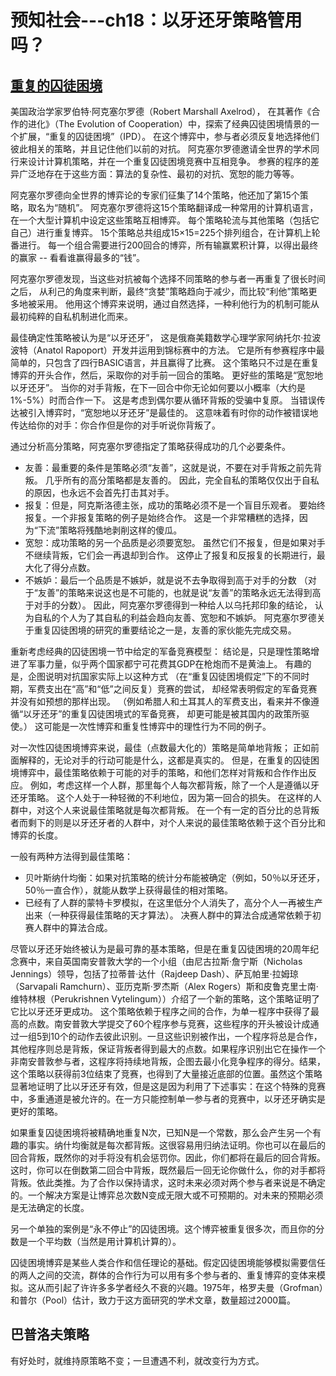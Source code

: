 # 预知社会---ch18：以牙还牙策略管用吗？


## [重复的囚徒困境](https://zh.wikipedia.org/zh-hans/囚徒困境)

美国政治学家罗伯特·阿克塞尔罗德（Robert Marshall Axelrod），
在其著作《合作的进化》（The Evolution of Cooperation）中，探索了经典囚徒困境情景的一个扩展，“重复的囚徒困境”（IPD）。
在这个博弈中，参与者必须反复地选择他们彼此相关的策略，并且记住他们以前的对抗。
阿克塞尔罗德邀请全世界的学术同行来设计计算机策略，并在一个重复囚徒困境竞赛中互相竞争。
参赛的程序的差异广泛地存在于这些方面：算法的复杂性、最初的对抗、宽恕的能力等等。

阿克塞尔罗德向全世界的博弈论的专家们征集了14个策略，他还加了第15个策略，取名为“随机”。
阿克塞尔罗德将这15个策略翻译成一种常用的计算机语言，在一个大型计算机中设定这些策略互相博弈。
每个策略轮流与其他策略（包括它自己）进行重复博弈。
15个策略总共组成15×15=225个排列组合，在计算机上轮番进行。
每一个组合需要进行200回合的博弈，所有输赢累积计算，以得出最终的赢家 -- 看看谁赢得最多的“钱”。

阿克塞尔罗德发现，当这些对抗被每个选择不同策略的参与者一再重复了很长时间之后，
从利己的角度来判断，最终“贪婪”策略趋向于减少，而比较“利他”策略更多地被采用。
他用这个博弈来说明，通过自然选择，一种利他行为的机制可能从最初纯粹的自私机制进化而来。

最佳确定性策略被认为是“以牙还牙”，
这是俄裔美籍数学心理学家阿纳托尔·拉波波特（Anatol Rapoport）开发并运用到锦标赛中的方法。
它是所有参赛程序中最简单的，只包含了四行BASIC语言，并且赢得了比赛。
这个策略只不过是在重复博弈的开头合作，然后，采取你的对手前一回合的策略。
更好些的策略是“宽恕地以牙还牙”。
当你的对手背叛，在下一回合中你无论如何要以小概率（大约是1%-5%）时而合作一下。
这是考虑到偶尔要从循环背叛的受骗中复原。
当错误传达被引入博弈时，“宽恕地以牙还牙”是最佳的。
这意味着有时你的动作被错误地传达给你的对手：你合作但是你的对手听说你背叛了。

通过分析高分策略，阿克塞尔罗德指定了策略获得成功的几个必要条件。
- 友善：最重要的条件是策略必须“友善”，这就是说，不要在对手背叛之前先背叛。
    几乎所有的高分策略都是友善的。
    因此，完全自私的策略仅仅出于自私的原因，也永远不会首先打击其对手。
- 报复：但是，阿克斯洛德主张，成功的策略必须不是一个盲目乐观者。
    要始终报复。一个非报复策略的例子是始终合作。
    这是一个非常糟糕的选择，因为“下流”策略将残酷地剥削这样的傻瓜。
- 宽恕：成功策略的另一个品质是必须要宽恕。
    虽然它们不报复，但是如果对手不继续背叛，它们会一再退却到合作。
    这停止了报复和反报复的长期进行，最大化了得分点数。
- 不嫉妒：最后一个品质是不嫉妒，就是说不去争取得到高于对手的分数
    （对于“友善”的策略来说这也是不可能的，也就是说“友善”的策略永远无法得到高于对手的分数）。
因此，阿克塞尔罗德得到一种给人以乌托邦印象的结论，
认为自私的个人为了其自私的利益会趋向友善、宽恕和不嫉妒。
阿克塞尔罗德关于重复囚徒困境的研究的重要结论之一是，友善的家伙能先完成交易。

重新考虑经典的囚徒困境一节中给定的军备竞赛模型：
结论是，只是理性策略增进了军事力量，似乎两个国家都宁可花费其GDP在枪炮而不是黄油上。
有趣的是，企图说明对抗国家实际上以这种方式
（在“重复囚徒困境假定”下的不同时期，军费支出在“高”和“低”之间反复）竞赛的尝试，
却经常表明假定的军备竞赛并没有如预想的那样出现。
（例如希腊人和土耳其人的军费支出，看来并不像遵循“以牙还牙”的重复囚徒困境式的军备竞赛，
却更可能是被其国内的政策所驱使。）
这可能是一次性博弈和重复性博弈中的理性行为不同的例子。

对一次性囚徒困境博弈来说，最佳（点数最大化的）策略是简单地背叛；
正如前面解释的，无论对手的行动可能是什么，这都是真实的。
但是，在重复的囚徒困境博弈中，最佳策略依赖于可能的对手的策略，和他们怎样对背叛和合作作出反应。
例如，考虑这样一个人群，那里每个人每次都背叛，除了一个人是遵循以牙还牙策略。
这个人处于一种轻微的不利地位，因为第一回合的损失。
在这样的人群中，对这个人来说最佳策略就是每次都背叛。
在一个有一定的百分比的总背叛者而剩下的则是以牙还牙者的人群中，对个人来说的最佳策略依赖于这个百分比和博弈的长度。

一般有两种方法得到最佳策略：
- 贝叶斯纳什均衡：如果对抗策略的统计分布能被确定（例如，50％以牙还牙，50％一直合作），就能从数学上获得最佳的相对策略。
- 已经有了人群的蒙特卡罗模拟，在这里低分个人消失了，高分个人一再被生产出来（一种获得最佳策略的天才算法）。
决赛人群中的算法合成通常依赖于初赛人群中的算法合成。

尽管以牙还牙始终被认为是最可靠的基本策略，但是在重复囚徒困境的20周年纪念赛中，来自英国南安普敦大学的一个小组（由尼古拉斯·詹宁斯（Nicholas Jennings）领导，包括了拉蒂普·达什（Rajdeep Dash）、萨瓦帕里·拉姆琼（Sarvapali Ramchurn）、亚历克斯·罗杰斯（Alex Rogers）斯和皮鲁克里士南·维特林根（Perukrishnen Vytelingum））介绍了一个新的策略，这个策略证明了它比以牙还牙更成功。
这个策略依赖于程序之间的合作，为单一程序中获得了最高的点数。南安普敦大学提交了60个程序参与竞赛，这些程序的开头被设计成通过一组5到10个的动作去彼此识别。一旦这些识别被作出，一个程序将总是合作，其他程序则总是背叛，保证背叛者得到最大的点数。如果程序识别出它在操作一个非南安普敦参与者，这程序将持续地背叛，企图去最小化竞争程序的得分。结果，这个策略以获得前3位结束了竞赛，也得到了大量接近底部的位置。虽然这个策略显著地证明了比以牙还牙有效，但是这是因为利用了下述事实：在这个特殊的竞赛中，多重通道是被允许的。在一方只能控制单一参与者的竞赛中，以牙还牙确实是更好的策略。

如果重复囚徒困境将被精确地重复N次，已知N是一个常数，那么会产生另一个有趣的事实。纳什均衡就是每次都背叛。这很容易用归纳法证明。你也可以在最后的回合背叛，既然你的对手将没有机会惩罚你。因此，你们都将在最后的回合背叛。这时，你可以在倒数第二回合中背叛，既然最后一回无论你做什么，你的对手都将背叛。依此类推。为了合作以保持请求，这时未来必须对两个参与者来说是不确定的。一个解决方案是让博弈总次数N变成无限大或不可预期的。对未来的预期必须是无法确定的长度。

另一个单独的案例是“永不停止”的囚徒困境。这个博弈被重复很多次，而且你的分数是一个平均数（当然是用计算机计算的）。

囚徒困境博弈是某些人类合作和信任理论的基础。假定囚徒困境能够模拟需要信任的两人之间的交流，群体的合作行为可以用有多个参与者的、重复博弈的变体来模拟。这从而引起了许许多多学者经久不衰的兴趣。1975年，格罗夫曼（Grofman）和普尔（Pool）估计，致力于这方面研究的学术文章，数量超过2000篇。

## 巴普洛夫策略
有好处时，就维持原策略不变；一旦遭遇不利，就改变行为方式。
